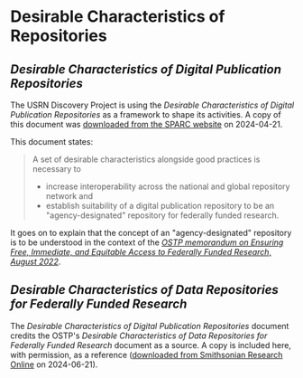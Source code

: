 # Desirable Characteristics of Repositories

## *Desirable Characteristics of Digital Publication Repositories*

The USRN Discovery Project is using the *Desirable Characteristics of Digital Publication Repositories* as a framework to shape its activities. A copy of this document was [downloaded from the SPARC website](https://sparcopen.org/wp-content/uploads/2022/10/Desirable-Characteristics-of-Digital-Publication-Repositories-APPROVED-20230331.pdf) on 2024-04-21.

This document states:

> A set of desirable characteristics alongside good practices is necessary to
> - increase interoperability across the national and global repository network and
> - establish suitability of a digital publication repository to be an "agency-designated" repository for federally funded research.


It goes on to explain that the concept of an "agency-designated" repository is to be understood in the context of the *[OSTP memorandum on Ensuring Free, Immediate, and Equitable Access to Federally Funded Research, August 2022](https://www.whitehouse.gov/wp-content/uploads/2022/08/08-2022-OSTP-Public-Access-Memo.pdf)*.



## *Desirable Characteristics of Data Repositories for Federally Funded Research*

The *Desirable Characteristics of Digital Publication Repositories* document credits the OSTP's *Desirable Characteristics of Data Repositories for Federally Funded Research* document as a source. A copy is included here, with permission, as a reference ([downloaded from Smithsonian Research Online](https://repository.si.edu/handle/10088/113528?show=full) on 2024-06-21).

